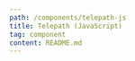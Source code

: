 ```yaml
---
path: /components/telepath-js
title: Telepath (JavaScript)
tag: component
content: README.md
---
```

